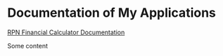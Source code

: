 # Documentation of My Applications

[RPN Financial Calculator Documentation](RPN-Financial-Calculator-Documentation.md)

Some content